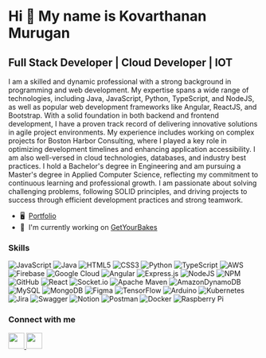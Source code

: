 Hi 👋 My name is Kovarthanan Murugan
====================================

Full Stack Developer | Cloud Developer | IOT
--------------------------------------------

I am a skilled and dynamic professional with a strong background in programming and web development. My expertise spans a wide range of technologies, including Java, JavaScript, Python, TypeScript, and NodeJS, as well as popular web development frameworks like Angular, ReactJS, and Bootstrap. With a solid foundation in both backend and frontend development, I have a proven track record of delivering innovative solutions in agile project environments. My experience includes working on complex projects for Boston Harbor Consulting, where I played a key role in optimizing development timelines and enhancing application accessibility. I am also well-versed in cloud technologies, databases, and industry best practices. I hold a Bachelor's degree in Engineering and am pursuing a Master's degree in Applied Computer Science, reflecting my commitment to continuous learning and professional growth. I am passionate about solving challenging problems, following SOLID principles, and driving projects to success through efficient development practices and strong teamwork.

* 🖥️  [Portfolio](http://kovarthanan-murugan.github.io/portfolio/about.html)
* 🚀  I'm currently working on [GetYourBakes](http://getyourbakesfrontend-irzzq65cdq-uc.a.run.app/)

### Skills


![JavaScript](https://img.shields.io/badge/javascript-%23323330.svg?style=flat&logo=javascript&logoColor=%23F7DF1E) ![Java](https://img.shields.io/badge/java-%23ED8B00.svg?style=flat&logo=java&logoColor=white) ![HTML5](https://img.shields.io/badge/html5-%23E34F26.svg?style=flat&logo=html5&logoColor=white) ![CSS3](https://img.shields.io/badge/css3-%231572B6.svg?style=flat&logo=css3&logoColor=white) ![Python](https://img.shields.io/badge/python-3670A0?style=flat&logo=python&logoColor=ffdd54) ![TypeScript](https://img.shields.io/badge/typescript-%23007ACC.svg?style=flat&logo=typescript&logoColor=white) ![AWS](https://img.shields.io/badge/AWS-%23FF9900.svg?style=flat&logo=amazon-aws&logoColor=white) ![Firebase](https://img.shields.io/badge/firebase-%23039BE5.svg?style=flat&logo=firebase) ![Google Cloud](https://img.shields.io/badge/Google%20Cloud-%234285F4.svg?style=flat&logo=google-cloud&logoColor=white) ![Angular](https://img.shields.io/badge/angular-%23DD0031.svg?style=flat&logo=angular&logoColor=white) ![Express.js](https://img.shields.io/badge/express.js-%23404d59.svg?style=flat&logo=express&logoColor=%2361DAFB) ![NodeJS](https://img.shields.io/badge/node.js-6DA55F?style=flat&logo=node.js&logoColor=white) ![NPM](https://img.shields.io/badge/NPM-%23000000.svg?style=flat&logo=npm&logoColor=white) ![GitHub](https://img.shields.io/badge/GitHub-%23121011.svg?style=flat&logo=github&logoColor=white) ![React](https://img.shields.io/badge/react-%2320232a.svg?style=flat&logo=react&logoColor=%2361DAFB) ![Socket.io](https://img.shields.io/badge/Socket.io-black?style=flat&logo=socket.io&badgeColor=010101) ![Apache Maven](https://img.shields.io/badge/Apache%20Maven-C71A36?style=flat&logo=Apache%20Maven&logoColor=white) ![AmazonDynamoDB](https://img.shields.io/badge/Amazon%20DynamoDB-4053D6?style=flat&logo=Amazon%20DynamoDB&logoColor=white) ![MySQL](https://img.shields.io/badge/mysql-%2300f.svg?style=flat&logo=mysql&logoColor=white) ![MongoDB](https://img.shields.io/badge/MongoDB-%234ea94b.svg?style=flat&logo=mongodb&logoColor=white) 	![Figma](https://img.shields.io/badge/figma-%23F24E1E.svg?style=flat&logo=figma&logoColor=white) ![TensorFlow](https://img.shields.io/badge/TensorFlow-%23FF6F00.svg?style=flat&logo=TensorFlow&logoColor=white) ![Arduino](https://img.shields.io/badge/-Arduino-00979D?style=flat&logo=Arduino&logoColor=white) ![Kubernetes](https://img.shields.io/badge/kubernetes-%23326ce5.svg?style=flat&logo=kubernetes&logoColor=white) ![Jira](https://img.shields.io/badge/jira-%230A0FFF.svg?style=flat&logo=jira&logoColor=white) ![Swagger](https://img.shields.io/badge/-Swagger-%23Clojure?style=flat&logo=swagger&logoColor=white) ![Notion](https://img.shields.io/badge/Notion-%23000000.svg?style=flat&logo=notion&logoColor=white) ![Postman](https://img.shields.io/badge/Postman-FF6C37?style=flat&logo=postman&logoColor=white) ![Docker](https://img.shields.io/badge/docker-%230db7ed.svg?style=flat&logo=docker&logoColor=white) ![Raspberry Pi](https://img.shields.io/badge/-RaspberryPi-C51A4A?style=flat&logo=Raspberry-Pi)


### Connect with me

<p align="left"> <a href="https://www.github.com/Kovarthanan-murugan" target="_blank" rel="noreferrer"> <picture> <source media="(prefers-color-scheme: dark)" srcset="https://raw.githubusercontent.com/danielcranney/readme-generator/main/public/icons/socials/github-dark.svg" /> <source media="(prefers-color-scheme: light)" srcset="https://raw.githubusercontent.com/danielcranney/readme-generator/main/public/icons/socials/github.svg" /> <img src="https://raw.githubusercontent.com/danielcranney/readme-generator/main/public/icons/socials/github.svg" width="32" height="32" /> </picture> </a> <a href="https://www.linkedin.com/in/kovarthanan-murugan-8530511b2" target="_blank" rel="noreferrer"> <picture> <source media="(prefers-color-scheme: dark)" srcset="https://raw.githubusercontent.com/danielcranney/readme-generator/main/public/icons/socials/linkedin-dark.svg" /> <source media="(prefers-color-scheme: light)" srcset="https://raw.githubusercontent.com/danielcranney/readme-generator/main/public/icons/socials/linkedin.svg" /> <img src="https://raw.githubusercontent.com/danielcranney/readme-generator/main/public/icons/socials/linkedin.svg" width="32" height="32" /> </picture> </a></p>

